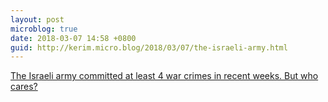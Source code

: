 ```yaml
---
layout: post
microblog: true
date: 2018-03-07 14:58 +0800
guid: http://kerim.micro.blog/2018/03/07/the-israeli-army.html
---
```

[The Israeli army committed at least 4 war crimes in recent weeks. But who cares?](https://www.haaretz.com/amp/opinion/.premium-the-idf-committed-4-war-crimes-in-recent-weeks-but-who-cares-1.5883568)
